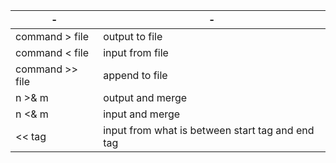 | -               | -                                                |
|-----------------|--------------------------------------------------|
| command > file  | output to file                                   |
| command < file  | input from file                                  |
| command >> file | append to file                                   |
| n >& m          | output and merge                                 |
| n <& m          | input and merge                                  |
| << tag          | input from what is between start tag and end tag |
